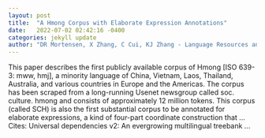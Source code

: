 ```yaml
---
layout: post
title:  "A Hmong Corpus with Elaborate Expression Annotations"
date:   2022-07-02 02:42:16 -0400
categories: jekyll update
author: "DR Mortensen, X Zhang, C Cui, KJ Zhang - Language Resources and Evaluation …, 2022"
---
```

This paper describes the first publicly available corpus of Hmong [ISO 639-3: mww, hmj], a minority language of China, Vietnam, Laos, Thailand, Australia, and various countries in Europe and the Americas. The corpus has been scraped from a long-running Usenet newsgroup called soc. culture. hmong and consists of approximately 12 million tokens. This corpus (called SCH) is also the first substantial corpus to be annotated for elaborate expressions, a kind of four-part coordinate construction that …
Cites: ‪Universal dependencies v2: An evergrowing multilingual treebank …‬  